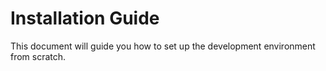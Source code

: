 # Installation Guide

This document will guide you how to set up the development environment from scratch.